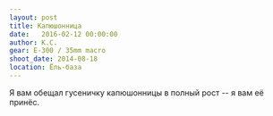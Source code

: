 ```yaml
---
layout: post
title: Капюшонница
date:   2016-02-12 00:00:00
author: К.С.
gear: E-300 / 35mm macro
shoot_date: 2014-08-18
location: Ёль-база
---
```


Я вам обещал гусеничку капюшонницы в полный рост -- я вам её принёс.
